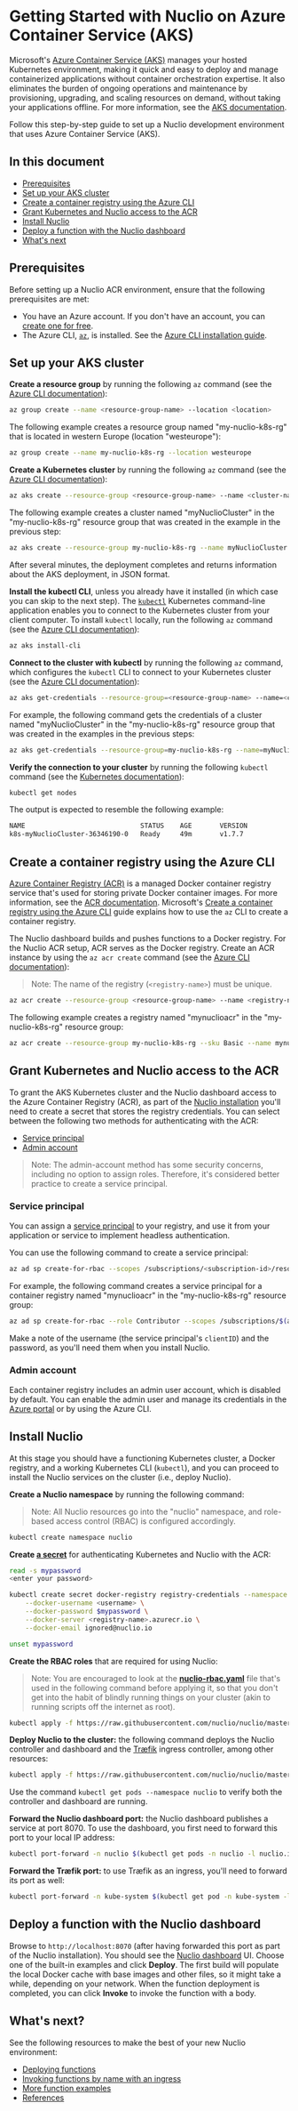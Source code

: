 # Getting Started with Nuclio on Azure Container Service (AKS)

Microsoft's [Azure Container Service (AKS)](https://azure.microsoft.com/services/container-service/) manages your hosted Kubernetes environment, making it quick and easy to deploy and manage containerized applications without container orchestration expertise. It also eliminates the burden of ongoing operations and maintenance by provisioning, upgrading, and scaling resources on demand, without taking your applications offline. For more information, see the [AKS documentation](https://docs.microsoft.com/azure/aks/).

Follow this step-by-step guide to set up a Nuclio development environment that uses Azure Container Service (AKS).

## In this document

- [Prerequisites](#prerequisites)
- [Set up your AKS cluster](#set-up-your-aks-cluster)
- [Create a container registry using the Azure CLI](#create-a-container-registry-using-the-azure-cli)
- [Grant Kubernetes and Nuclio access to the ACR](#grant-kubernetes-and-nuclio-access-to-the-acr)
- [Install Nuclio](#install-nuclio)
- [Deploy a function with the Nuclio dashboard](#deploy-a-function-with-the-nuclio-dashboard)
- [What's next](#whats-next)

## Prerequisites

Before setting up a Nuclio ACR environment, ensure that the following prerequisites are met:

- You have an Azure account. If you don't have an account, you can [create one for free](https://azure.microsoft.com/free/).
- The Azure CLI, [`az`](https://docs.microsoft.com/cli/azure/), is installed. See the [Azure CLI installation guide](https://docs.microsoft.com/cli/azure/install-azure-cli).

## Set up your AKS cluster

**Create a resource group** by running the following `az` command (see the [Azure CLI documentation](https://docs.microsoft.com/cli/azure/group#az_group_create)):

```sh
az group create --name <resource-group-name> --location <location>
```

The following example creates a resource group named "my-nuclio-k8s-rg" that is located in western Europe (location "westeurope"):
```sh
az group create --name my-nuclio-k8s-rg --location westeurope
```

**Create a Kubernetes cluster** by running the following `az` command (see the [Azure CLI documentation](https://docs.microsoft.com/cli/azure/aks#az_aks_create)):

```sh
az aks create --resource-group <resource-group-name> --name <cluster-name> --node-count <number>
```

The following example creates a cluster named "myNuclioCluster" in the "my-nuclio-k8s-rg" resource group that was created in the example in the previous step:
```sh
az aks create --resource-group my-nuclio-k8s-rg --name myNuclioCluster --node-count 2 --generate-ssh-keys
```

After several minutes, the deployment completes and returns information about the AKS deployment, in JSON format.

**Install the kubectl CLI**, unless you already have it installed (in which case you can skip to the next step). The [`kubectl`](https://kubernetes.io/docs/user-guide/kubectl-overview/) Kubernetes command-line application enables you to connect to the Kubernetes cluster from your client computer. To install `kubectl` locally, run the following `az` command (see the [Azure CLI documentation](https://docs.microsoft.com/cli/azure/aks#az_aks_install_cli)):

```sh
az aks install-cli
```

**Connect to the cluster with kubectl** by running the following `az` command, which configures the `kubectl` CLI to connect to your Kubernetes cluster (see the [Azure CLI documentation](https://docs.microsoft.com/cli/azure/aks#az_aks_get_credentials)):

```sh
az aks get-credentials --resource-group=<resource-group-name> --name=<cluster-name>
```

For example, the following command gets the credentials of a cluster named "myNuclioCluster" in the "my-nuclio-k8s-rg" resource group that was created in the examples in the previous steps:
```sh
az aks get-credentials --resource-group=my-nuclio-k8s-rg --name=myNuclioCluster
```

**Verify the connection to your cluster** by running the following `kubectl` command (see the [Kubernetes documentation](https://kubernetes.io/docs/reference/generated/kubectl/kubectl-commands#get)):

```sh
kubectl get nodes
```

The output is expected to resemble the following example:
```sh
NAME                             STATUS    AGE       VERSION
k8s-myNuclioCluster-36346190-0   Ready     49m       v1.7.7
```

## Create a container registry using the Azure CLI

[Azure Container Registry (ACR)](https://azure.microsoft.com/services/container-registry/) is a managed Docker container registry service that's used for storing private Docker container images. For more information, see the [ACR documentation](https://docs.microsoft.com/azure/container-registry/).
Microsoft's [Create a container registry using the Azure CLI](https://docs.microsoft.com/azure/container-registry/container-registry-get-started-azure-cli) guide explains how to use the `az` CLI to create a container registry.

The Nuclio dashboard builds and pushes functions to a Docker registry. For the Nuclio ACR setup, ACR serves as the Docker registry. Create an ACR instance by using the `az acr create` command (see the [Azure CLI documentation](https://docs.microsoft.com/cli/azure/acr#az_acr_create)):
> Note: The name of the registry (`<registry-name>`) must be unique.
```sh
az acr create --resource-group <resource-group-name> --name <registry-name> --sku Basic
```

The following example creates a registry named "mynuclioacr" in the "my-nuclio-k8s-rg" resource group:
```sh
az acr create --resource-group my-nuclio-k8s-rg --sku Basic --name mynuclioacr
```

## Grant Kubernetes and Nuclio access to the ACR

To grant the AKS Kubernetes cluster and the Nuclio dashboard access to the Azure Container Registry (ACR), as part of the [Nuclio installation](#install-nuclio) you'll need to create a secret that stores the registry credentials. You can select between the following two methods for authenticating with the ACR:

- [Service principal](#service-principal)
- [Admin account](#admin-account)

> Note: The admin-account method has some security concerns, including no option to assign roles. Therefore, it's considered better practice to create a service principal.

### Service principal

You can assign a [service principal](https://docs.microsoft.com/azure/active-directory/develop/active-directory-application-objects) to your registry, and use it from your application or service to implement headless authentication.

You can use the following command to create a service principal:

```sh
az ad sp create-for-rbac --scopes /subscriptions/<subscription-id>/resourcegroups/<resource-group-name>/providers/Microsoft.ContainerRegistry/registries/<registry-name> --role Contributor --name <service-prinicpal-name>
```

For example, the following command creates a service principal for a container registry named "mynuclioacr" in the "my-nuclio-k8s-rg" resource group:
```sh
az ad sp create-for-rbac --role Contributor --scopes /subscriptions/$(az account show --query id -o tsv)/resourcegroups/my-nuclio-k8s-rg/providers/Microsoft.ContainerRegistry/registries/mynuclioacr --name mynuclioacr-sp
```

Make a note of the username (the service principal's `clientID`) and the password, as you'll need them when you install Nuclio.

### Admin account

Each container registry includes an admin user account, which is disabled by default. You can enable the admin user and manage its credentials in the [Azure portal](https://docs.microsoft.com/azure/container-registry/container-registry-get-started-portal#create-a-container-registry) or by using the Azure CLI.

## Install Nuclio

At this stage you should have a functioning Kubernetes cluster, a Docker registry, and a working Kubernetes CLI (`kubectl`), and you can proceed to install the Nuclio services on the cluster (i.e., deploy Nuclio).

**Create a Nuclio namespace** by running the following command:

> Note: All Nuclio resources go into the "nuclio" namespace, and role-based access control (RBAC) is configured accordingly.

```sh
kubectl create namespace nuclio
```

**Create [a secret](#grant-kubernetes-and-nuclio-access-to-the-acr)** for authenticating Kubernetes and Nuclio with the ACR:

```sh
read -s mypassword
<enter your password>

kubectl create secret docker-registry registry-credentials --namespace nuclio \
    --docker-username <username> \
    --docker-password $mypassword \
    --docker-server <registry-name>.azurecr.io \
    --docker-email ignored@nuclio.io

unset mypassword
```

**Create the RBAC roles** that are required for using Nuclio:
> Note: You are encouraged to look at the [**nuclio-rbac.yaml**](https://github.com/nuclio/nuclio/blob/master/hack/k8s/resources/nuclio-rbac.yaml) file that's used in the following command before applying it, so that you don't get into the habit of blindly running things on your cluster (akin to running scripts off the internet as root).

```sh
kubectl apply -f https://raw.githubusercontent.com/nuclio/nuclio/master/hack/k8s/resources/nuclio-rbac.yaml
```

**Deploy Nuclio to the cluster:** the following command deploys the Nuclio controller and dashboard and the [Træfik](https://docs.traefik.io/) ingress controller, among other resources:

```sh
kubectl apply -f https://raw.githubusercontent.com/nuclio/nuclio/master/hack/aks/resources/nuclio.yaml
```

Use the command `kubectl get pods --namespace nuclio` to verify both the controller and dashboard are running.

**Forward the Nuclio dashboard port:** the Nuclio dashboard publishes a service at port 8070. To use the dashboard, you first need to forward this port to your local IP address:
```sh
kubectl port-forward -n nuclio $(kubectl get pods -n nuclio -l nuclio.io/app=dashboard -o jsonpath='{.items[0].metadata.name}') 8070:8070
```

**Forward the Træfik port:** to use Træfik as an ingress, you'll need to forward its port as well:
```sh
kubectl port-forward -n kube-system $(kubectl get pod -n kube-system -l k8s-app=traefik-ingress-lb -o jsonpath='{.items[0].metadata.name}') 8080:80
```

## Deploy a function with the Nuclio dashboard

Browse to `http://localhost:8070` (after having forwarded this port as part of the Nuclio installation). You should see the [Nuclio dashboard](/README.md#dashboard) UI. Choose one of the built-in examples and click **Deploy**. The first build will populate the local Docker cache with base images and other files, so it might take a while, depending on your network. When the function deployment is completed, you can click **Invoke** to invoke the function with a body.

## What's next?

See the following resources to make the best of your new Nuclio environment:

- [Deploying functions](/docs/tasks/deploying-functions.md)
- [Invoking functions by name with an ingress](/docs/concepts/k8s/function-ingress.md)
- [More function examples](/hack/examples/README.md)
- [References](/docs/reference/)

